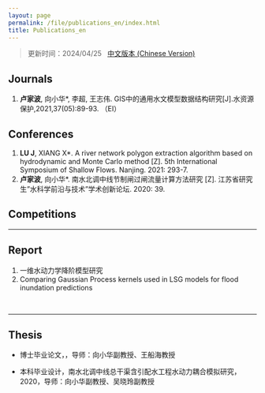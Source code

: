 ```yaml
---
layout: page
permalink: /file/publications_en/index.html
title: Publications_en
---
```


> 更新时间：2024/04/25 &nbsp; [中文版本 (Chinese Version)](https://lujiabo98.github.io/publications/)

## Journals

1. **卢家波**, 向小华*, 李超, 王志伟. GIS中的通用水文模型数据结构研究[J].水资源保护,2021,37(05):89-93. （EI）<br>

## Conferences

1. **LU J**, XIANG X*. A river network polygon extraction algorithm based on hydrodynamic and Monte Carlo method [Z]. 5th International Symposium of Shallow Flows. Nanjing. 2021: 293-7.
2. **卢家波**, 向小华*. 南水北调中线节制闸过闸流量计算方法研究 [Z]. 江苏省研究生”水科学前沿与技术”学术创新论坛. 2020: 39. <br>

## Competitions





---

## Report

1. 一维水动力学降阶模型研究<br>
2. Comparing Gaussian Process kernels used in LSG models for flood inundation predictions<br>

<br>

---

## Thesis

- 博士毕业论文，，导师：向小华副教授、王船海教授

- 本科毕业设计，南水北调中线总干渠含引配水工程水动力耦合模拟研究，2020，导师：向小华副教授、吴晓玲副教授

  <br>
